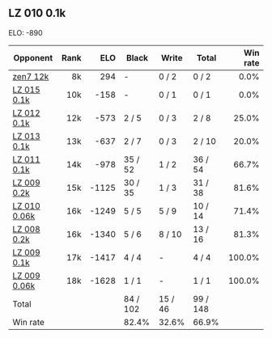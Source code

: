 ## LZ 010 0.1k ##

ELO: -890

Opponent | Rank | ELO | Black | Write | Total | Win rate
---------|-----:|----:|-------|-------|-------|-------:
[zen7 12k](zen7%2012k.md) | 8k | 294 | - | 0 / 2 | 0 / 2 | 0.0%
[LZ 015 0.1k](LZ%20015%200.1k.md) | 10k | -158 | - | 0 / 1 | 0 / 1 | 0.0%
[LZ 012 0.1k](LZ%20012%200.1k.md) | 12k | -573 | 2 / 5 | 0 / 3 | 2 / 8 | 25.0%
[LZ 013 0.1k](LZ%20013%200.1k.md) | 13k | -637 | 2 / 7 | 0 / 3 | 2 / 10 | 20.0%
[LZ 011 0.1k](LZ%20011%200.1k.md) | 14k | -978 | 35 / 52 | 1 / 2 | 36 / 54 | 66.7%
[LZ 009 0.2k](LZ%20009%200.2k.md) | 15k | -1125 | 30 / 35 | 1 / 3 | 31 / 38 | 81.6%
[LZ 010 0.06k](LZ%20010%200.06k.md) | 16k | -1249 | 5 / 5 | 5 / 9 | 10 / 14 | 71.4%
[LZ 008 0.2k](LZ%20008%200.2k.md) | 16k | -1340 | 5 / 6 | 8 / 10 | 13 / 16 | 81.3%
[LZ 009 0.1k](LZ%20009%200.1k.md) | 17k | -1417 | 4 / 4 | - | 4 / 4 | 100.0%
[LZ 009 0.06k](LZ%20009%200.06k.md) | 18k | -1628 | 1 / 1 | - | 1 / 1 | 100.0%
Total | | | 84 / 102 | 15 / 46 | 99 / 148 | 
Win rate| | | 82.4% | 32.6% | 66.9% | 
